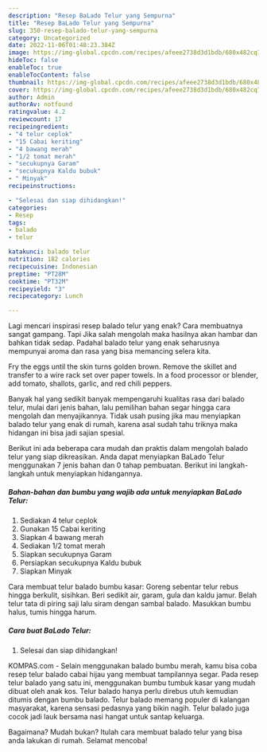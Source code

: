 ```yaml
---
description: "Resep BaLado Telur yang Sempurna"
title: "Resep BaLado Telur yang Sempurna"
slug: 350-resep-balado-telur-yang-sempurna
category: Uncategorized
date: 2022-11-06T01:48:23.384Z
image: https://img-global.cpcdn.com/recipes/afeee2738d3d1bdb/680x482cq70/balado-telur-foto-resep-utama.jpg
hideToc: false
enableToc: true
enableTocContent: false
thumbnail: https://img-global.cpcdn.com/recipes/afeee2738d3d1bdb/680x482cq70/balado-telur-foto-resep-utama.jpg
cover: https://img-global.cpcdn.com/recipes/afeee2738d3d1bdb/680x482cq70/balado-telur-foto-resep-utama.jpg
author: Admin
authorAv: notfound
ratingvalue: 4.2
reviewcount: 17
recipeingredient:
- "4 telur ceplok"
- "15 Cabai keriting"
- "4 bawang merah"
- "1/2 tomat merah"
- "secukupnya Garam"
- "secukupnya Kaldu bubuk"
- " Minyak"
recipeinstructions:

- "Selesai dan siap dihidangkan!"
categories:
- Resep
tags:
- balado
- telur

katakunci: balado telur 
nutrition: 182 calories
recipecuisine: Indonesian
preptime: "PT28M"
cooktime: "PT32M"
recipeyield: "3"
recipecategory: Lunch

---
```



Lagi mencari inspirasi resep balado telur yang enak? Cara membuatnya sangat gampang. Tapi Jika salah mengolah maka hasilnya akan hambar dan bahkan tidak sedap. Padahal balado telur yang enak seharusnya mempunyai aroma dan rasa yang bisa memancing selera kita.


Fry the eggs until the skin turns golden brown. Remove the skillet and transfer to a wire rack set over paper towels. In a food processor or blender, add tomato, shallots, garlic, and red chili peppers.

Banyak hal yang sedikit banyak mempengaruhi kualitas rasa dari balado telur, mulai dari jenis bahan, lalu pemilihan bahan segar hingga cara mengolah dan menyajikannya. Tidak usah pusing jika mau menyiapkan balado telur yang enak di rumah, karena asal sudah tahu triknya maka hidangan ini bisa jadi sajian spesial.


Berikut ini ada beberapa cara mudah dan praktis dalam mengolah balado telur yang siap dikreasikan. Anda dapat menyiapkan BaLado Telur menggunakan 7 jenis bahan dan 0 tahap pembuatan. Berikut ini langkah-langkah untuk menyiapkan hidangannya.

<!--inarticleads1-->

##### Bahan-bahan dan bumbu yang wajib ada untuk menyiapkan BaLado Telur:

1. Sediakan 4 telur ceplok
1. Gunakan 15 Cabai keriting
1. Siapkan 4 bawang merah
1. Sediakan 1/2 tomat merah
1. Siapkan secukupnya Garam
1. Persiapkan secukupnya Kaldu bubuk
1. Siapkan  Minyak


Cara membuat telur balado bumbu kasar: Goreng sebentar telur rebus hingga berkulit, sisihkan. Beri sedikit air, garam, gula dan kaldu jamur. Belah telur tata di piring saji lalu siram dengan sambal balado. Masukkan bumbu halus, tumis hingga harum. 

<!--inarticleads2-->

##### Cara buat BaLado Telur:


1. Selesai dan siap dihidangkan!

KOMPAS.com - Selain menggunakan balado bumbu merah, kamu bisa coba resep telur balado cabai hijau yang membuat tampilannya segar. Pada resep telur balado yang satu ini, menggunakan bumbu tumbuk kasar yang mudah dibuat oleh anak kos. Telur balado hanya perlu direbus utuh kemudian ditumis dengan bumbu balado. Telur balado memang populer di kalangan masyarakat, karena sensasi pedasnya yang bikin nagih. Telur balado juga cocok jadi lauk bersama nasi hangat untuk santap keluarga. 

Bagaimana? Mudah bukan? Itulah cara membuat balado telur yang bisa anda lakukan di rumah. Selamat mencoba!
